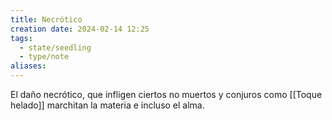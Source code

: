 ```yaml
---
title: Necrótico
creation date: 2024-02-14 12:25
tags:
  - state/seedling
  - type/note
aliases:
---
```

El daño necrótico, que infligen ciertos no muertos y conjuros como [[Toque helado]] marchitan la materia e incluso el alma.
